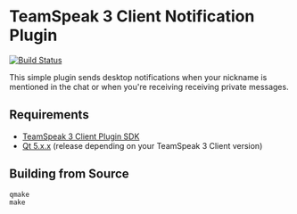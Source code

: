 # TeamSpeak 3 Client Notification Plugin

[![Build Status](https://travis-ci.org/svenpaulsen/ts3client-notification-plugin.svg?branch=master)](https://travis-ci.org/svenpaulsen/ts3client-notification-plugin)

This simple plugin sends desktop notifications when your nickname is mentioned in the chat or when
you're receiving receiving private messages.

## Requirements

- [TeamSpeak 3 Client Plugin SDK](https://github.com/svenpaulsen/ts3client-pluginsdk)
- [Qt 5.x.x](https://www.qt.io) (release depending on your TeamSpeak 3 Client version)

## Building from Source

    qmake
    make
